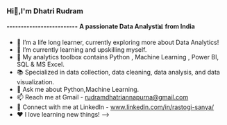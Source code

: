 ### Hi👋,I'm Dhatri Rudram
**-------------------------**
**A passionate Data Analyst📊 from India**

- 🔭 I’m a life long learner, currently exploring more about Data Analytics!
- 🌱 I’m currently learning and upskilling myself.
- 🧰 My analytics toolbox contains Python , Machine Learning , Power BI, SQL & MS Excel.
- 📚 Specialized in data collection, data cleaning, data analysis, and data visualization.
- 💬 Ask me about Python,Machine Learning.
- 📫 Reach me at Gmail - rudramdhatriannapurna@gmail.com
- 🔗 Connect with me at LinkedIn - www.linkedin.com/in/rastogi-sanya/
- ❤️ I love learning new things!
-->
